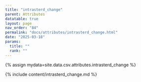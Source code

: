 ```yaml
---
title: "intrasterd_change"
parent: Attributes
datatable: true
layout: page
nav_order: "84"
permalink: "docs/attributes/intrasterd_change.html"
date: "2025-03-18"
params:
  title: ""
  rank: ""
---
```

{% assign mydata=site.data.csv.attributes.intrasterd_change %} 

{% include content/intrasterd_change.md %}
